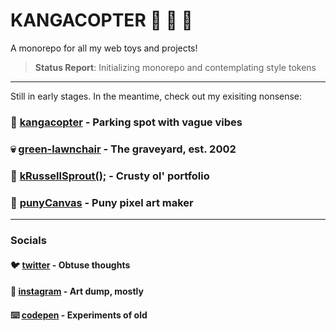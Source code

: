 # KANGACOPTER 🦊 🚀 🎨

A monorepo for all my web toys and projects!

> **Status Report**: Initializing monorepo and contemplating style tokens

---

Still in early stages. In the meantime, check out my exisiting nonsense:

### 🚁 [kangacopter](http://kangacopter.com) - Parking spot with vague vibes

### 💀 [green-lawnchair](http://green-lawnchair.net) - The graveyard, est. 2002

### 🍤 [kRussellSprout();](http://kangacopter.com/portfolio) - Crusty ol' portfolio

### 🎨 [punyCanvas](http://kangacopter.com/punyCanvas) - Puny pixel art maker

---

### Socials

#### 🐦 [twitter](https://twitter.com/kangacopter) - Obtuse thoughts

#### 📸 [instagram](https://www.instagram.com/kangacopter/) - Art dump, mostly

#### ⌨️ [codepen](https://codepen.io/kangacopter/) - Experiments of old
